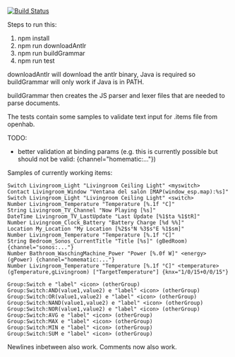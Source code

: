[![Build Status](https://travis-ci.com/SamuelBrucksch/openhab-antlr4.svg?branch=master)](https://travis-ci.com/SamuelBrucksch/openhab-antlr4)

Steps to run this:
1. npm install
2. npm run downloadAntlr
3. npm run buildGrammar
4. npm run test

downloadAntlr will download the antlr binary, Java is required so buildGrammar will only work if Java is in PATH.

buildGrammar then creates the JS parser and lexer files that are needed to parse documents.

The tests contain some samples to validate text input for .items file from openhab.

TODO:
 - better validation at binding params (e.g. this is currently possible but should not be valid:  {channel="homematic:..."})

 Samples of currently working items:
```String Livingroom_Light_Connection "Livingroom Ceiling Light [MAP(error.map):%s]" <myerror>
Switch Livingroom_Light "Livingroom Ceiling Light" <myswitch>
Contact Livingroom_Window "Ventana del salón [MAP(window_esp.map):%s]"
Switch Livingroom_Light "Livingroom Ceiling Light" <switch>
Number Livingroom_Temperature "Temperature [%.1f °C]"
String Livingroom_TV_Channel "Now Playing [%s]"
DateTime Livingroom_TV_LastUpdate "Last Update [%1$ta %1$tR]"
Number Livingroom_Clock_Battery "Battery Charge [%d %%]"
Location My_Location "My Location [%2$s°N %3$s°E %1$sm]"
Number Livingroom_Temperature "Temperature [%.1f °C]"
String Bedroom_Sonos_CurrentTitle "Title [%s]" (gBedRoom) {channel="sonos:..."}
Number Bathroom_WaschingMachine_Power "Power [%.0f W]" <energy> (gPower) {channel="homematic:..."}
Number Livingroom_Temperature "Temperature [%.1f °C]" <temperature> (gTemperature,gLivingroom) ["TargetTemperature"] {knx="1/0/15+0/0/15"}

Group:Switch e "label" <icon> (otherGroup)
Group:Switch:AND(value1,value2) e "label" <icon> (otherGroup)
Group:Switch:OR(value1,value2) e "label" <icon> (otherGroup)
Group:Switch:NAND(value1,value2) e "label" <icon> (otherGroup)
Group:Switch:NOR(value1,value2) e "label" <icon> (otherGroup)
Group:Switch:AVG e "label" <icon> (otherGroup)
Group:Switch:MAX e "label" <icon> (otherGroup)
Group:Switch:MIN e "label" <icon> (otherGroup)
Group:Switch:SUM e "label" <icon> (otherGroup)
```

Newlines inbetween also work. Comments now also work.
